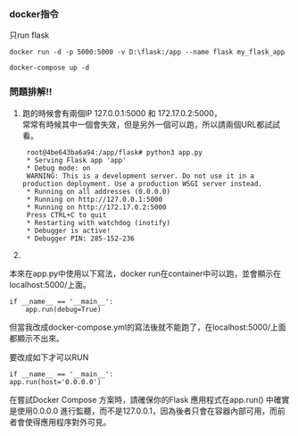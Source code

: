 
### docker指令
只run flask

    docker run -d -p 5000:5000 -v D:\flask:/app --name flask my_flask_app

    docker-compose up -d

### 問題排解!!

1. 跑的時候會有兩個IP 127.0.0.1:5000 和 172.17.0.2:5000， <br />
常常有時候其中一個會失效，但是另外一個可以跑，所以請兩個URL都試試看。

        root@4be643ba6a94:/app/flask# python3 app.py
        * Serving Flask app 'app'
        * Debug mode: on
        WARNING: This is a development server. Do not use it in a production deployment. Use a production WSGI server instead.
        * Running on all addresses (0.0.0.0)
        * Running on http://127.0.0.1:5000
        * Running on http://172.17.0.2:5000
        Press CTRL+C to quit
        * Restarting with watchdog (inotify)
        * Debugger is active!
        * Debugger PIN: 285-152-236

2.
本來在app.py中使用以下寫法，docker run在container中可以跑，並會顯示在localhost:5000/上面。

    if __name__ == '__main__':
        app.run(debug=True)

但當我改成docker-compose.yml的寫法後就不能跑了，在localhost:5000/上面都顯示不出來。

要改成如下才可以RUN

    if __name__ == '__main__':
    app.run(host='0.0.0.0')


在嘗試Docker Compose 方案時，請確保你的Flask 應用程式在app.run() 中確實是使用0.0.0.0 進行監聽，而不是127.0.0.1，因為後者只會在容器內部可用，而前者會使得應用程序對外可見。
